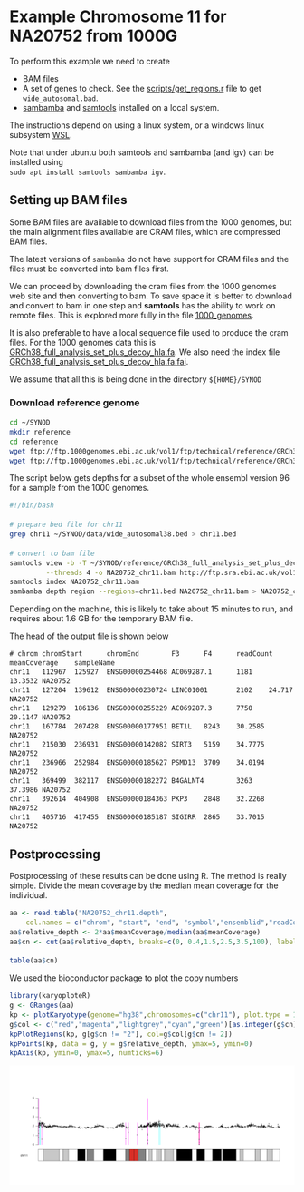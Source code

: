 
# Example Chromosome 11 for NA20752 from 1000G

To perform this example we need to create

* BAM files
* A set of genes to check.  See the [scripts/get_regions.r](../scripts/get_regions.r) file to get `wide_autosomal.bad`.
* [sambamba](https://lomereiter.github.io/sambamba/) and [samtools](https://samtools.github.io/bcftools/howtos/roh-calling.html) installed on a local system.

The instructions depend on using a linux system, or a windows linux subsystem [WSL](https://learn.microsoft.com/en-us/windows/wsl/install).

Note that under ubuntu both samtools and sambamba (and igv) can be installed using\
`sudo apt install samtools sambamba igv`.

## Setting up BAM files

Some BAM files are available to download files from the 1000 genomes,
but the main alignment files available are CRAM files, which are
compressed BAM files.

The latest versions of `sambamba` do not have support for CRAM files
and the files must be converted into bam files first.

We can proceed by downloading the cram files from the 1000 genomes
web site and then converting to bam.  To save space it is better to
download and convert to bam in one step and **samtools** has the ability
to work on remote files.  This is explored more fully in the file
[1000_genomes](docs/1000_genomes).

It is also preferable to have a local sequence file used to produce the cram files.  For the 1000 genomes data this is
[GRCh38_full_analysis_set_plus_decoy_hla.fa](ftp://ftp.1000genomes.ebi.ac.uk/vol1/ftp/technical/reference/GRCh38_reference_genome/GRCh38_full_analysis_set_plus_decoy_hla.fa).
We also need the index file
[GRCh38_full_analysis_set_plus_decoy_hla.fa.fai](ftp://ftp.1000genomes.ebi.ac.uk/vol1/ftp/technical/reference/GRCh38_reference_genome/GRCh38_full_analysis_set_plus_decoy_hla.fa.fai).

We assume that all this is being done in the directory `${HOME}/SYNOD`

### Download reference genome

```bash
cd ~/SYNOD
mkdir reference
cd reference
wget ftp://ftp.1000genomes.ebi.ac.uk/vol1/ftp/technical/reference/GRCh38_reference_genome/GRCh38_full_analysis_set_plus_decoy_hla.fa
wget ftp://ftp.1000genomes.ebi.ac.uk/vol1/ftp/technical/reference/GRCh38_reference_genome/GRCh38_full_analysis_set_plus_decoy_hla.fa.fai
```

The script below gets depths for a subset of the whole ensembl version 96
for a sample from the 1000 genomes.

```bash
#!/bin/bash

# prepare bed file for chr11
grep chr11 ~/SYNOD/data/wide_autosomal38.bed > chr11.bed

# convert to bam file
samtools view -b -T ~/SYNOD/reference/GRCh38_full_analysis_set_plus_decoy_hla.fa\
         --threads 4 -o NA20752_chr11.bam http://ftp.sra.ebi.ac.uk/vol1/run/ERR323/ERR3239832/NA20752.final.cram chr11
samtools index NA20752_chr11.bam
sambamba depth region --regions=chr11.bed NA20752_chr11.bam > NA20752_chr11.depth
```

Depending on the machine, this is likely to take about 15 minutes to run, and requires about
1.6 GB for the temporary BAM file.

The head of the output file is shown below

```text
# chrom chromStart      chromEnd        F3      F4      readCount       meanCoverage    sampleName
chr11   112967  125927  ENSG00000254468 AC069287.1      1181    13.3532 NA20752
chr11   127204  139612  ENSG00000230724 LINC01001       2102    24.717  NA20752
chr11   129279  186136  ENSG00000255229 AC069287.3      7750    20.1147 NA20752
chr11   167784  207428  ENSG00000177951 BET1L   8243    30.2585 NA20752
chr11   215030  236931  ENSG00000142082 SIRT3   5159    34.7775 NA20752
chr11   236966  252984  ENSG00000185627 PSMD13  3709    34.0194 NA20752
chr11   369499  382117  ENSG00000182272 B4GALNT4        3263    37.3986 NA20752
chr11   392614  404908  ENSG00000184363 PKP3    2848    32.2268 NA20752
chr11   405716  417455  ENSG00000185187 SIGIRR  2865    33.7015 NA20752
```

## Postprocessing

Postprocessing of these results can be done using R.  The method is really simple.  Divide the
mean coverage by the median mean coverage for the individual.

```r
aa <- read.table("NA20752_chr11.depth",
    col.names = c("chrom", "start", "end", "symbol","ensemblid","readCount", "meanCoverage", "ID"))
aa$relative_depth <- 2*aa$meanCoverage/median(aa$meanCoverage)
aa$cn <- cut(aa$relative_depth, breaks=c(0, 0.4,1.5,2.5,3.5,100), labels=0:4)

table(aa$cn)
```
We used the bioconductor package to plot the copy numbers

```r
library(karyoploteR)
g <- GRanges(aa)
kp <- plotKaryotype(genome="hg38",chromosomes=c("chr11"), plot.type = 1)
g$col <- c("red","magenta","lightgrey","cyan","green")[as.integer(g$cn)]
kpPlotRegions(kp, g[g$cn != "2"], col=g$col[g$cn != 2])
kpPoints(kp, data = g, y = g$relative_depth, ymax=5, ymin=0)
kpAxis(kp, ymin=0, ymax=5, numticks=6)
```

![Relative Depths in Chromosome 11](chr11.png "chromosome 11 depth")
